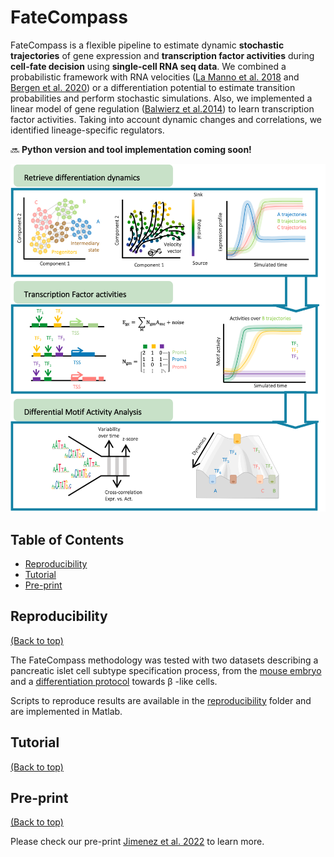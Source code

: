 # FateCompass

FateCompass is a flexible pipeline to estimate dynamic **stochastic trajectories** of gene expression and **transcription factor activities** during **cell-fate decision** using **single-cell RNA seq data**. We combined a probabilistic framework with RNA velocities ([La Manno et al. 2018](https://doi.org/10.1038/s41586-018-0414-6) and [Bergen et al. 2020](https://doi.org/10.1038/s41586-018-0414-6)) or a differentiation potential to estimate transition probabilities and perform stochastic simulations. Also, we implemented a linear model of gene regulation ([Balwierz et al.2014](http://www.genome.org/cgi/doi/10.1101/gr.169508.113)) to learn transcription factor activities. Taking into account dynamic changes and correlations, we identified lineage-specific regulators. 

:soon: **Python version and tool implementation coming soon!**

![](images/fatecompass.png)

## Table of Contents

- [Reproducibility](#reproducibility)
- [Tutorial](#tutorial)
- [Pre-print](#pre-print)

## Reproducibility 

[(Back to top)](#table-of-contents)

The FateCompass methodology was tested with two datasets describing a pancreatic islet cell subtype specification process, from the [mouse embryo](https://doi.org/10.1242/dev.173849) and a [differentiation protocol](https://doi.org/10.1038/s41586-019-1168-5) towards &beta; -like cells. 

Scripts to reproduce results are available in the [reproducibility](reproducibility/scripts/) folder and are implemented in Matlab. 


## Tutorial 

[(Back to top)](#table-of-contents)

## Pre-print

[(Back to top)](#table-of-contents)

Please check our pre-print [Jimenez et al. 2022](https://doi.org/10.1101/2022.04.01.486696) to learn more. 